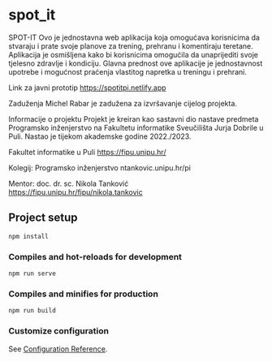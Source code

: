 # spot_it
SPOT-IT
Ovo je jednostavna web aplikacija koja omogućava korisnicima da stvaraju i prate svoje planove za trening, prehranu i komentiraju teretane. Aplikacija je osmišljena kako bi korisnicima omogućila da  unaprijediti svoje tjelesno zdravlje i kondiciju. Glavna prednost ove aplikacije je jednostavnost upotrebe i mogućnost praćenja vlastitog napretka u treningu i prehrani.

Link za javni prototip
https://spotitpi.netlify.app

Zaduženja
Michel Rabar je zadužena za izvršavanje cijelog projekta.

Informacije o projektu
Projekt je kreiran kao sastavni dio nastave predmeta Programsko inženjerstvo na Fakultetu informatike Sveučilišta Jurja Dobrile u Puli. Nastao je tijekom akademske godine 2022./2023.

Fakultet informatike u Puli https://fipu.unipu.hr/

Kolegij: Programsko inženjerstvo ntankovic.unipu.hr/pi

Mentor: doc. dr. sc. Nikola Tanković https://fipu.unipu.hr/fipu/nikola.tankovic
## Project setup
```
npm install
```

### Compiles and hot-reloads for development
```
npm run serve
```

### Compiles and minifies for production
```
npm run build
```

### Customize configuration
See [Configuration Reference](https://cli.vuejs.org/config/).
